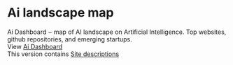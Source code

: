 # Ai landscape map
Ai Dashboard ‒ map of AI landscape on Artificial Intelligence. Top websites, github repositories, and emerging startups.<br>
View <a target="_blank" href="https://papaly.com/8/mM3g">Ai Dashboard</a><br>
This version contains <a target="_blank" href="https://papaly.com/John_QP5/5vZ2h/Ai">Site descriptions</a><br>
